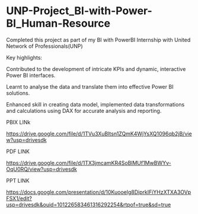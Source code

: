 # UNP-Project_BI-with-Power-BI_Human-Resource
Completed this project as part of my BI with PowerBI Internship with United Network of Professionals(UNP)

Key highlights:

Contributed to the development of intricate KPIs and dynamic, interactive Power BI interfaces.

Learnt to analyse the data and translate them into effective Power BI solutions.

Enhanced skill in creating data model, implemented data transformations and calculations using DAX for accurate analysis and reporting.

 PBIX LINk
 
https://drive.google.com/file/d/1TVu3XuBltsn1ZQmK4WjYsXQ1096qb2jB/view?usp=drivesdk

 PDF LINK
 
https://drive.google.com/file/d/1TX3jmcamKR4SoBlMUf1MwBWYv-OqU0RQ/view?usp=drivesdk

PPT LINK

https://docs.google.com/presentation/d/10Kuooelg8DiprkIFiYHzXTXA3OVpFSX1/edit?usp=drivesdk&ouid=101226583461316292254&rtpof=true&sd=true
